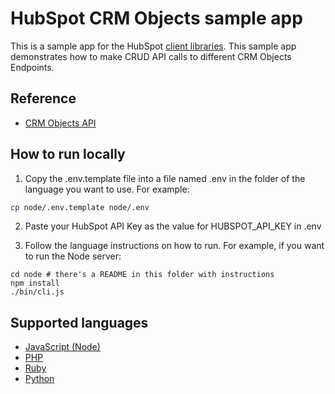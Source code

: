 # HubSpot CRM Objects sample app

This is a sample app for the HubSpot [client libraries](https://developers.hubspot.com/docs/api/overview). This sample app demonstrates how to make CRUD API calls to different CRM Objects Endpoints.

## Reference

- [CRM Objects API ](https://developers.hubspot.com/docs/api/crm/understanding-the-crm)

## How to run locally

1. Copy the .env.template file into a file named .env in the folder of the language you want to use. For example:

```bash
cp node/.env.template node/.env
```

2. Paste your HubSpot API Key as the value for HUBSPOT_API_KEY in .env

3. Follow the language instructions on how to run. For example, if you want to run the Node server:

```
cd node # there's a README in this folder with instructions
npm install
./bin/cli.js
```

## Supported languages

* [JavaScript (Node)](node/README.md)
* [PHP](php/README.md)
* [Ruby](ruby/README.md)
* [Python](python/README.md)
